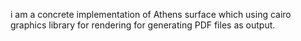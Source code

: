 i am a concrete implementation of Athens surface which using cairo graphics library for rendering for generating PDF files
as output.

<currently it is not functional and need more testing and coding>